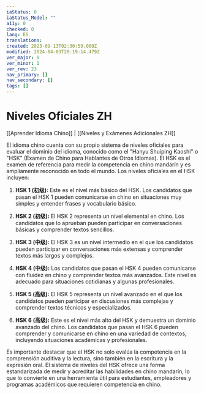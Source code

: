 ```yaml
---
iaStatus: 0
iaStatus_Model: ""
a11y: 0
checked: 0
lang: ES
translations: 
created: 2023-09-13T02:30:59.000Z
modified: 2024-04-03T20:19:14.479Z
ver_major: 0
ver_minor: 1
ver_rev: 23
nav_primary: []
nav_secondary: []
tags: []
---
```

# Niveles Oficiales ZH

[[Aprender Idioma Chino]] | [[Niveles y Exámenes Adicionales ZH]]

El idioma chino cuenta con su propio sistema de niveles oficiales para evaluar el dominio del idioma, conocido como el "Hanyu Shuiping Kaoshi" o "HSK" (Examen de Chino para Hablantes de Otros Idiomas). El HSK es el examen de referencia para medir la competencia en chino mandarín y es ampliamente reconocido en todo el mundo. Los niveles oficiales en el HSK incluyen:

1. **HSK 1 (初级):** Este es el nivel más básico del HSK. Los candidatos que pasan el HSK 1 pueden comunicarse en chino en situaciones muy simples y entender frases y vocabulario básico.
    
2. **HSK 2 (初级):** El HSK 2 representa un nivel elemental en chino. Los candidatos que lo aprueban pueden participar en conversaciones básicas y comprender textos sencillos.
    
3. **HSK 3 (中级):** El HSK 3 es un nivel intermedio en el que los candidatos pueden participar en conversaciones más extensas y comprender textos más largos y complejos.
    
4. **HSK 4 (中级):** Los candidatos que pasan el HSK 4 pueden comunicarse con fluidez en chino y comprender textos más avanzados. Este nivel es adecuado para situaciones cotidianas y algunas profesionales.
    
5. **HSK 5 (高级):** El HSK 5 representa un nivel avanzado en el que los candidatos pueden participar en discusiones más complejas y comprender textos técnicos y especializados.
    
6. **HSK 6 (高级):** Este es el nivel más alto del HSK y demuestra un dominio avanzado del chino. Los candidatos que pasan el HSK 6 pueden comprender y comunicarse en chino en una variedad de contextos, incluyendo situaciones académicas y profesionales.
    

Es importante destacar que el HSK no solo evalúa la competencia en la comprensión auditiva y la lectura, sino también en la escritura y la expresión oral. El sistema de niveles del HSK ofrece una forma estandarizada de medir y acreditar las habilidades en chino mandarín, lo que lo convierte en una herramienta útil para estudiantes, empleadores y programas académicos que requieren competencia en chino.


